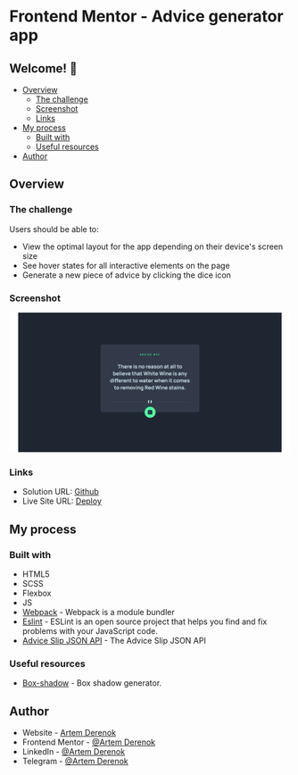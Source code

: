 # Frontend Mentor - Advice generator app

## Welcome! 👋

- [Overview](#overview)
  - [The challenge](#the-challenge)
  - [Screenshot](#screenshot)
  - [Links](#links)
- [My process](#my-process)
  - [Built with](#built-with)
  - [Useful resources](#useful-resources)
- [Author](#author)

## Overview

### The challenge

Users should be able to:

- View the optimal layout for the app depending on their device's screen size
- See hover states for all interactive elements on the page
- Generate a new piece of advice by clicking the dice icon

### Screenshot

![Alt text](<FireShot Capture 002 - Frontend Mentor - Advice generator app - bespoke-kitsune-ffe1ef.netlify.app.png>)

### Links

- Solution URL: [Github](https://github.com/ArtemDerenok/advice-generator-app-main)
- Live Site URL: [Deploy](https://bespoke-kitsune-ffe1ef.netlify.app/)

## My process

### Built with

- HTML5
- SCSS
- Flexbox
- JS
- [Webpack](https://webpack.js.org/) - Webpack is a module bundler
- [Eslint](https://eslint.org/) - ESLint is an open source project that helps you find and fix problems with your JavaScript code.
- [Advice Slip JSON API](https://api.adviceslip.com/) - The Advice Slip JSON API

### Useful resources

- [Box-shadow](https://active-vision.ru/icon/box-shadow/) - Box shadow generator.

## Author

- Website - [Artem Derenok](https://vermillion-bombolone-14caa7.netlify.app/)
- Frontend Mentor - [@Artem Derenok](https://www.frontendmentor.io/profile/ArtemDerenok)
- LinkedIn - [@Artem Derenok](https://www.linkedin.com/in/artem-derenok-78ba6823b?lipi=urn%3Ali%3Apage%3Ad_flagship3_profile_view_base_contact_details%3BgDz3JUnCS5ywuJw8WKJQcw%3D%3D)
- Telegram - [@Artem Derenok](https://t.me/ARTD95)
